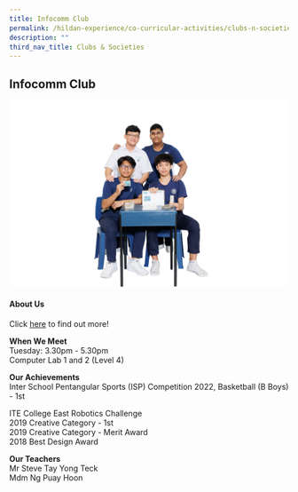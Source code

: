 ```yaml
---
title: Infocomm Club
permalink: /hildan-experience/co-curricular-activities/clubs-n-societies/infocomm-club/
description: ""
third_nav_title: Clubs & Societies
---
```

Infocomm Club
-------------

![](/images/Hildan%20Experience/CCA/infocomm.jpg)


#### About Us

Click&nbsp;[here](/files/CCA/Robotics.pdf)&nbsp;to find out more!

**When We Meet** <br>
Tuesday: 3.30pm - 5.30pm<br>
Computer Lab 1 and 2 (Level 4)<br>

**Our Achievements**<br>
Inter School Pentangular Sports (ISP) Competition 2022, Basketball (B Boys) - 1st <br>

ITE College East Robotics Challenge  <br>
2019 Creative Category - 1st <br>
2019 Creative Category - Merit Award<br>
2018 Best Design Award <br>

**Our Teachers** <br>
Mr Steve Tay Yong Teck<br>
Mdm Ng Puay Hoon <br>